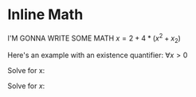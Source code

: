 # Inline Math

I'M GONNA WRITE SOME MATH $x = 2 + 4 * (x^2 + x_2)$

Here's an example with an existence quantifier: $\forall x > 0$

Solve for x:

Solve for $x$:
